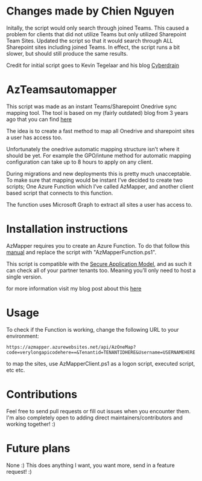 # Changes made by Chien Nguyen

Initally, the script would only search through joined Teams. This caused a problem for clients that did not utilize Teams but only utilized Sharepoint Team Sites. Updated the script so that it would search through ALL Sharepoint sites including joined Teams. In effect, the script runs a bit slower, but should still produce the same results.

Credit for initial script goes to Kevin Tegelaar and his blog [Cyberdrain](https://www.cyberdrain.com)

# AzTeamsautomapper

This script was made as an instant Teams/Sharepoint Onedrive sync mapping tool. The tool is based on my (fairly outdated) blog from 3 years ago that you can find [here](https://www.cyberdrain.com/automatically-mapping-sharepoint-sites-in-the-onedrive-for-business-client/)

The idea is to create a fast method to map all Onedrive and sharepoint sites a user has access too.

Unfortunately the onedrive automatic mapping structure isn’t where it should be yet. For example the GPO/intune method for automatic mapping configuration can take up to 8 hours to apply on any client.

During migrations and new deployments this is pretty much unacceptable. To make sure that mapping would be instant I’ve decided to create two scripts; One Azure Function which I’ve called AzMapper, and another client based script that connects to this function. 

The function uses Microsoft Graph to extract all sites a user has access to. 

# Installation instructions

AzMapper requires you to create an Azure Function. To do that follow this [manual](https://docs.microsoft.com/en-us/azure/azure-functions/functions-create-first-azure-function) and replace the script with "AzMapperFunction.ps1".

This script is compatible with the [Secure Application Model](https://www.cyberdrain.com/connect-to-exchange-online-automated-when-mfa-is-enabled-using-the-secureapp-model/), and as such it can check all of your partner tenants too. Meaning you’ll only need to host a single version.

for more information visit my blog post about this [here](https://www.cyberdrain.com/automating-with-powershell-teams-automapping/)
# Usage

To check if the Function is working, change the following URL to your environment:

    https://azmapper.azurewebsites.net/api/AzOneMap?code=verylongapicodehere==&Tenantid=TENANTIDHERE&Username=USERNAMEHERE

to map the sites, use AzMapperClient.ps1 as a logon script, executed script, etc etc.

# Contributions

Feel free to send pull requests or fill out issues when you encounter them. I'm also completely open to adding direct maintainers/contributors and working together! :)

# Future plans

None :) This does anything I want, you want more, send in a feature request! :)

